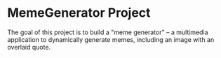 # MemeGenerator Project
The goal of this project is to build a "meme generator" – a multimedia application to dynamically generate memes, including an image with an overlaid quote.
